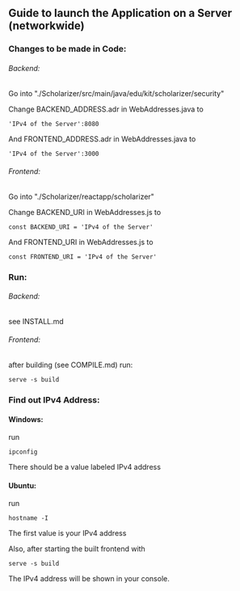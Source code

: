 ## Guide to launch the Application on a Server (networkwide)

### Changes to be made in Code:

###### Backend:

Go into "./Scholarizer/src/main/java/edu/kit/scholarizer/security"

Change BACKEND_ADDRESS.adr in WebAddresses.java to 
```code
'IPv4 of the Server':8080
```
 And FRONTEND_ADDRESS.adr in WebAddresses.java to
 ```code
 'IPv4 of the Server':3000
 ```

###### Frontend: 

Go into "./Scholarizer/reactapp/scholarizer"

Change BACKEND_URI in WebAddresses.js to 
```code
const BACKEND_URI = 'IPv4 of the Server'
```
And FRONTEND_URI in WebAddresses.js to
```code
const FRONTEND_URI = 'IPv4 of the Server'
```

### Run:

###### Backend:

see INSTALL.md

###### Frontend:

after building (see COMPILE.md) run:
```console
serve -s build
```

### Find out IPv4 Address:
#### Windows:
run
```console
ipconfig
```
There should be a value labeled IPv4 address

#### Ubuntu:
run

```console
hostname -I
```

The first value is your IPv4 address

Also, after starting the built frontend with
```console
serve -s build
```
The IPv4 address will be shown in your console.
